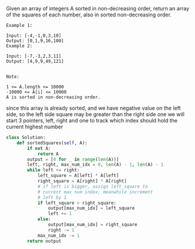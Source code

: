 Given an array of integers A sorted in non-decreasing order, return an array of the squares of each number, also in sorted non-decreasing order.

```
Example 1:

Input: [-4,-1,0,3,10]
Output: [0,1,9,16,100]
Example 2:

Input: [-7,-3,2,3,11]
Output: [4,9,9,49,121]
 

Note:

1 <= A.length <= 10000
-10000 <= A[i] <= 10000
A is sorted in non-decreasing order.
```
since this array is already sorted, and we have negative value on the
left side, so the left side square may be greater than the right side one 
we will start 3 pointers, left, right and one to track which index should 
hold the current highest number


```python
class Solution:
    def sortedSquares(self, A):
        if not A:
            return A
        output = [0 for _ in range(len(A))]
        left, right, max_num_idx = 0, len(A) - 1, len(A) - 1
        while left <= right:
            left_square = A[left] * A[left]
            right_square = A[right] * A[right]
            # if left is bigger, assign left_square to 
            # current max num index, meanwhile increment 
            # left by 1
            if left_square > right_square:
                output[max_num_idx] = left_square
                left += 1 
            else:
                output[max_num_idx] = right_square
                right -= 1
            max_num_idx -= 1
        return output


```


